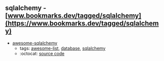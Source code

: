 sqlalchemy - [www.bookmarks.dev/tagged/sqlalchemy](https://www.bookmarks.dev/tagged/sqlalchemy)
---
* [awesome-sqlalchemy](https://github.com/dahlia/awesome-sqlalchemy#readme)
    * tags: [awesome-list](../tagged/awesome-list.md), [database](../tagged/database.md), [sqlalchemy](../tagged/sqlalchemy.md)
    * :octocat: [source code](https://github.com/dahlia/awesome-sqlalchemy#readme)
